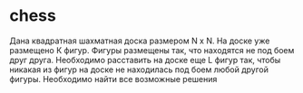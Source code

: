 # chess
Дана квадратная шахматная доска размером N х N. На доске уже размещено К фигур. Фигуры размещены так, что находятся не под боем друг друга. Необходимо расставить на доске еще L фигур так, чтобы никакая из фигур на доске не находилась под боем любой другой фигуры. Необходимо найти все возможные решения
